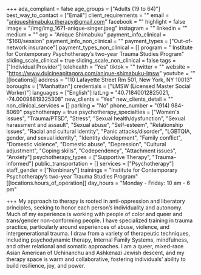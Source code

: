 +++
ada_compliant = false
age_groups = ["Adults (19 to 64)"]
best_way_to_contact = ["Email"]
client_requirements = ""
email = "aniqueshimabuku.therapy@gmail.com"
facebook = ""
highlight = false
image = "/img/img_1671-anique-singer.jpeg"
instagram = ""
linkedin = ""
medium = ""
org = "Anique Shimabuku"
payment_info_clinical = "$160/session"
payment_info_non_clinical = ""
payment_types = ["Out-of-network insurance"]
payment_types_non_clinical = []
program = " Institute for Contemporary Psychotherapy’s two-year Trauma Studies Program"
sliding_scale_clinical = true
sliding_scale_non_clinical = false
tags = ["Individual Provider"]
telehealth = "Yes"
tiktok = ""
twitter = ""
website = "https://www.dulcineapitagora.com/anique-shimabuku-lmsw"
youtube = ""
[[locations]]
address = "110 Lafayette Street Rm 501, New York, NY 10013"
boroughs = ["Manhattan"]
credentials = ["LMSW (Licensed Master Social Worker)"]
languages = ["English"]
latLng = "40.71840012825021, -74.00098819325308"
new_clients = "Yes"
new_clients_detail = ""
non_clinical_services = []
parking = "No"
phone_number = "(914) 984-8069"
psychotherapy = true
psychotherapy_specialties = ["Women's issues", "Trauma/PTSD", "Stress", "Sexual health/dysfunction", "Sexual harassment and assault", "Sexual abuse", "Self-esteem", "Relationship issues", "Racial and cultural identity", "Panic attacks/disorder", "LGBTQIA, gender, and sexual identity", "Identity development", "Family conflict", "Domestic violence", "Domestic abuse", "Depression", "Cultural adjustment", "Coping skills", "Codependency", "Attachment issues", "Anxiety"]
psychotherapy_types = ["Supportive Therapy", "Trauma-informed"]
public_transportation = []
services = ["Psychotherapy"]
staff_gender = ["Nonbinary"]
trainings = "Institute for Contemporary Psychotherapy’s two-year Trauma Studies Program"
[[locations.hours_of_operation]]
day_hours = "Monday - Friday: 10 am - 6 pm"

+++
My approach to therapy is rooted in anti-oppression and liberatory principles, seeking to honor each person’s individuality and autonomy. Much of my experience is working with people of color and queer and trans/gender non-conforming people. I have specialized training in trauma practice, particularly around experiences of abuse, violence, and intergenerational trauma. I draw from a variety of therapeutic techniques, including psychodynamic therapy, Internal Family Systems, mindfulness, and other relational and somatic approaches. I am a queer, mixed-race Asian American of Uchinanchu and Ashkenazi Jewish descent, and my therapy space is warm and collaborative, fostering individuals’ ability to build resilience, joy, and power.